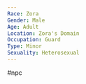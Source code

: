 ```yaml
---
Race: Zora
Gender: Male
Age: Adult
Location: Zora's Domain
Occupation: Guard
Type: Minor
Sexuality: Heterosexual
---
```

#npc 

